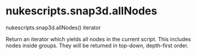 # nukescripts.snap3d.allNodes
nukescripts.snap3d.allNodes()  iterator

Return an iterator which yields all nodes in the current script.
This includes nodes inside groups. They will be returned in top-down, depth-first order.